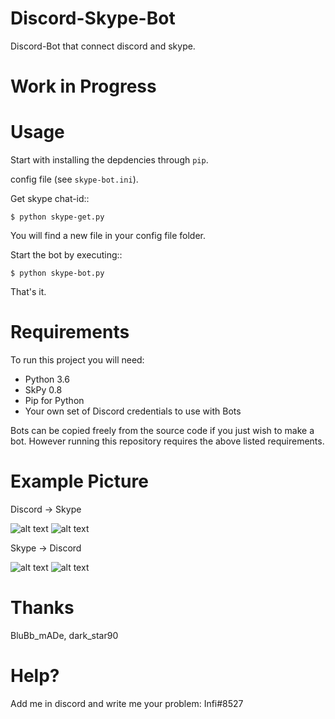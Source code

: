 # Discord-Skype-Bot
Discord-Bot that connect discord and skype. 

# Work in Progress 

# Usage

Start with installing the depdencies through ``pip``.

config file (see ``skype-bot.ini``).

Get skype chat-id::

    $ python skype-get.py

You will find a new file in your config file folder.

Start the bot by executing::

    $ python skype-bot.py

That's it.

# Requirements

To run this project you will need:

* Python 3.6
* SkPy 0.8
* Pip for Python
* Your own set of Discord credentials to use with Bots

Bots can be copied freely from the source code if you just wish to make a bot. 
However running this repository requires the above listed requirements.

# Example Picture
Discord -> Skype

![alt text](https://0x0.st/RTB.png)
![alt text](https://0x0.st/RTa.png)

Skype -> Discord

![alt text](https://0x0.st/RTM.png)
![alt text](https://0x0.st/RTu.png)
  
# Thanks  
BluBb_mADe, dark_star90 

# Help?

Add me in discord and write me your problem:
Infi#8527 
